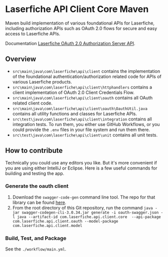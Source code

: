 # Laserfiche API Client Core Maven
Maven build implementation of various foundational APIs for Laserfiche, including authorization APIs such as OAuth 2.0 flows for secure and easy access to Laserfiche APIs.

Documentation [Laserfiche OAuth 2.0 Authorization Server API](https://developer.laserfiche.com/libraries.html).

## Overview
- `src\main\java\com\laserfiche\api\client` contains the implementation of the foundational authentication/authorization related code for APIs of various Laserfiche products.
- `src\main\java\com\laserfiche\api\client\httphandlers` contains a client implementation of OAuth 2.0 Client Credentials Flow.
- `src\main\java\com\laserfiche\api\client\oauth` contains all OAuth related client code.
- `src\main\java\com\laserfiche\api\client\oauth\OauthUtil.java` contains all utility functions and classes for Laserfiche APIs.
- `src\test\java\com\laserfiche\api\client\integration` contains all integration tests. To run them, you either use GitHub Workflows, or you could provide the `.env` files in your file system and run them there.
- `src\test\java\com\laserfiche\api\client\unit` contains all unit tests.

## How to contribute
Technically you could use any editors you like. But it's more convenient if you are using either IntelliJ or Eclipse. Here is a few useful commands for building and testing the app.

### Generate the oauth client
1. Download the `swagger-code-gen` command line tool. The repo for that library can be found [here](https://search.maven.org/search?q=a:swagger-codegen-cli).
2. From the root directory of this Git repository, run the command `java -jar swagger-codegen-cli-3.0.34.jar generate -i oauth-swagger.json -l java --artifact-id com.laserfiche.api.client.core  --api-package com.laserfiche.api.client.oauth --model-package com.laserfiche.api.client.model`


### Build, Test, and Package

See the `./workflow/main.yml`.